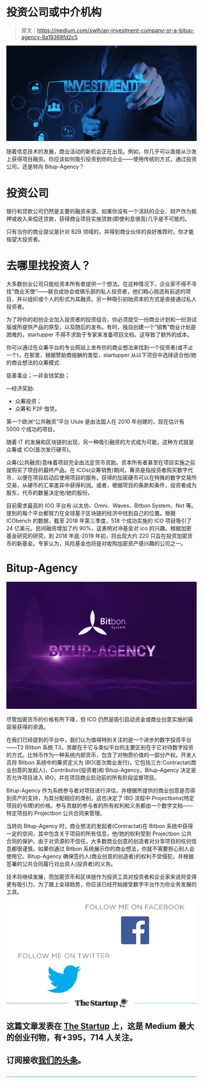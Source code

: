 # 投资公司或中介机构

> 原文：<https://medium.com/swlh/an-investment-company-or-a-bitup-agency-8a19368fd2c5>

![](img/c89cd9596dc337d245ee991b8d9d5740.png)

随着信息技术的发展，商业活动的新机会正在出现。例如，你几乎可以直接从沙发上获得项目融资。你应该如何吸引投资到你的企业——使用传统的方式，通过投资公司，还是转向 Bitup-Agency？

# **投资公司**

银行和贷款公司仍然是主要的融资来源。如果你没有一个活跃的企业、财产作为抵押或收入来偿还贷款，获得商业项目实施贷款(即使利息很高)几乎是不可能的。

只有当你的商业提议是针对 B2B 领域的，并得到商业伙伴的良好推荐时，你才能指望大投资者。

# **去哪里找投资人？**

大多数创业公司只能给资本所有者提供一个想法。在这种情况下，企业家不得不寻找“商业天使”——联合成协会或俱乐部的私人投资者，他们精心挑选有前途的项目，并以组织或个人的形式为其融资。另一种吸引初始资本的方式是直接通过私人投资者。

为了将你的初创企业加入投资者的投资组合，你必须提交一份商业计划和一份测试版或所提供产品的原型，以及随后的发布。有时，独自创建一个“销售”商业计划是困难的，startupper 不得不求助于专家来准备项目文档，这导致了额外的成本。

你可以通过在众筹平台的专业网站上发布你的商业想法来找到一个投资者(或不止一个)，在那里，根据赞助商报酬的类型，startupper 从以下项目中选择适合他/她的商业想法的众筹模式:

慈善事业；—非金钱奖励；

—经济奖励:

*   众筹投资；
*   众筹和 P2P 借贷。

第一个欧洲“公共融资”平台 Ulule 是由法国人在 2010 年创建的，现在估计有 5000 个成功的项目。

随着 IT 的发展和区块链的出现，另一种吸引融资的方式成为可能，这种方式就是众筹或 ICO(首次发行硬币)。

众筹(公共融资)意味着项目完全由法定货币资助。资本所有者甚至在项目实施之前就购买了项目的最终产品。在 ICOs(众筹销售)期间，筹资是指投资者购买数字代币，以便在项目启动后使用项目的服务。获得的加密硬币可以在特殊的数字交易所交易，从硬币的汇率差异中获得利润。或者，根据项目的条款和条件，投资者成为股东，代币的数量决定他/她的股份。

目前需求最高的 ICO 平台有:以太坊、Omni、Waves、Bitbon System、Nxt 等。提到的每个平台都努力在全球基于区块链的经济中找到自己的位置。根据 ICObench 的数据，截至 2018 年第三季度，518 个成功实施的 ICO 项目吸引了 24 亿美元。民间融资增加了约 90%，这表明对冲基金对 ico 的兴趣。根据加密基金研究的研究，到 2018 年底-2019 年初，将出现大约 220 只旨在投资加密货币的新基金。专家认为，风险基金也将是对收购加密资产感兴趣的公司之一。

# **Bitup-Agency**

![](img/a75f8b813b9ba0019ff5542f79f82e11.png)

尽管加密货币的价格有所下降，但 ICO 仍然是吸引启动资金或商业创意实施的最容易获得的资源。

在我们已经提到的平台中，我们认为值得特别关注的是一个进步的数字投资平台——T2 Bitbon 系统 T3。贡献在于它与类似平台的主要区别在于它对待数字投资的方式。比特币作为一种系统内部货币，包含了对物质价值的一部分产权。开发人员将 Bitbon 系统中的筹资定义为 IBO(首次商业发行)，它包括三方:Contractat(商业创意的发起人)、Contributor(投资者)和 Bitup-Agency，Bitup-Agency 决定是否允许项目进入 IBO，并在项目商业启动前的所有阶段监督项目。

Bitup-Agency 作为系统参与者对项目进行评估，并根据所提供的商业创意是否得到资产的支持，为其分配相应的类别，这也决定了 IBO 流程中 Projectbons(特定项目的令牌)的价格。参与贡献的参与者的所有权利和义务都由一个数字文档——特定项目的 Projectbon 公共合同来管理。

当转向 Bitup-Agency 时，商业想法的发起者(Contractat)在 Bitbon 系统中获得一定的空间，其中包含关于项目的所有信息，他/她的权利受到 Projectbon 公共合同的保护。由于对资源的不信任，大多数商业创意的创造者对分享项目的任何信息都很谨慎。如果你通过 Bitbon 系统展示你的商业想法，你就不需要担心别人会使用它。Bitup-Agency 确保签约人(商业创意的创造者)的权利不受侵犯，并根据签署的公共合同履行对出资人(投资者)的义务。

技术将继续发展，而加密货币和区块链作为投资工具对投资者和企业家来说将变得更有吸引力。为了跟上全球趋势，你应该已经开始接受数字平台作为你业务发展的工具。

[![](img/a9d5b3d727978f28e8715931ffbae99c.png)](https://www.facebook.com/bitbon.official)[![](img/5ca399e92ceb96fa39e1cdf0e2f8bd2c.png)](https://twitter.com/BitbonSpace)[![](img/308a8d84fb9b2fab43d66c117fcc4bb4.png)](https://medium.com/swlh)

## 这篇文章发表在 [The Startup](https://medium.com/swlh) 上，这是 Medium 最大的创业刊物，有+395，714 人关注。

## 订阅接收[我们的头条](http://growthsupply.com/the-startup-newsletter/)。

[![](img/b0164736ea17a63403e660de5dedf91a.png)](https://medium.com/swlh)